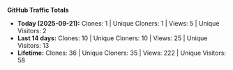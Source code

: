 
**GitHub Traffic Totals**

- **Today (2025-09-21):** Clones: 1 | Unique Cloners: 1 | Views: 5 | Unique Visitors: 2
- **Last 14 days:** Clones: 10 | Unique Cloners: 10 | Views: 25 | Unique Visitors: 13
- **Lifetime:** Clones: 36 | Unique Cloners: 35 | Views: 222 | Unique Visitors: 58
